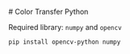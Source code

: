 # Color Transfer Python

Required library: `numpy` and `opencv`

```
pip install opencv-python numpy
```
